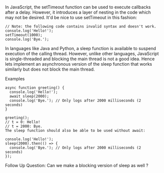 In JavaScript, the setTimeout function can be used to execute callbacks after a delay. However, it introduces a layer of nesting in the code which may not be desired. It'd be nice to use setTimeout in this fashion:

```
// Note: the following code contains invalid syntax and doesn't work.
console.log('Hello!');
setTimeout(1000);
console.log('Bye.');
```

In languages like Java and Python, a sleep function is available to suspend execution of the calling thread. However, unlike other languages, JavaScript is single-threaded and blocking the main thread is not a good idea. Hence lets implement an asynchronous version of the sleep function that works similarly but does not block the main thread.

Examples

```
async function greeting() {
  console.log('Hello!');
  await sleep(2000);
  console.log('Bye.'); // Only logs after 2000 milliseconds (2 seconds)
}

greeting();
// t = 0: Hello!
// t = 2000: Bye.
The sleep function should also be able to be used without await:
```

```
console.log('Hello!');
sleep(2000).then(() => {
  console.log('Bye.'); // Only logs after 2000 milliseconds (2 seconds)
});
```

Follow Up Question: Can we make a blocking version of sleep as well ?

